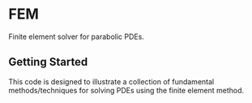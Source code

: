 # FEM

Finite element solver for parabolic PDEs.

## Getting Started

This code is designed to illustrate a collection of fundamental methods/techniques for solving PDEs using the finite element method.
